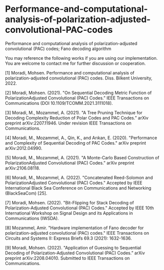 # Performance-and-computational-analysis-of-polarization-adjusted-convolutional-PAC-codes
Performance and computational analysis of polarization-adjusted convolutional (PAC) codes; Fano decoding algorithm

You may reference the following works if you are using our implementation. You are welcome to contact me for further discussion or cooperation.

[1] Moradi, Mohsen. Performance and computational analysis of polarization-adjusted convolutional (PAC) codes. Diss. Bilkent University, 2022.

[2] Moradi, Mohsen. (2021). "On Sequential Decoding Metric Function of PolarizationAdjusted Convolutional (PAC) Codes.” IEEE Transactions on Communications (DOI 10.1109/TCOMM.2021.3111018).

[3] Moradi, M., Mozammel, A. (2021). "A Tree Pruning Technique for Decoding Complexity Reduction of Polar Codes and PAC Codes.” arXiv preprint arXiv:2207.11946. Under revision IEEE Transactions on Communications.

[4] Moradi, M., Mozammel, A., Qin, K., and Arıkan, E. (2020). "Performance and Complexity of Sequential Decoding of PAC Codes." arXiv preprint arXiv:2012.04990.

[5] Moradi, M., Mozammel, A. (2021). "A Monte-Carlo Based Construction of PolarizationAdjusted Convolutional (PAC) Codes.” arXiv preprint arXiv:2106.08118.

[6] Moradi, M., Mozammel, A. (2022). "Concatenated Reed-Solomon and PolarizationAdjusted Convolutional (PAC) Codes." Accepted by IEEE International Black Sea Conference on Communications and Networking (BlackSeaCom) [25].

[7] Moradi, Mohsen. (2022). "Bit-Flipping for Stack Decoding of Polarization-Adjusted Convolutional (PAC) Codes." Accepted by IEEE 10th International Workshop on Signal Design and its Applications in Communications (IWSDA).

[8] Mozammel, Amir. "Hardware implementation of Fano decoder for polarization-adjusted convolutional (PAC) codes." IEEE Transactions on Circuits and Systems II: Express Briefs 69.3 (2021): 1632-1636. 

[9] Moradi, Mohsen. (2022). "Application of Guessing to Sequential Decoding of Polarization-Adjusted Convolutional (PAC) Codes.” arXiv preprint arXiv:2208.04010. Submitted to IEEE Transactions on Communications. 

